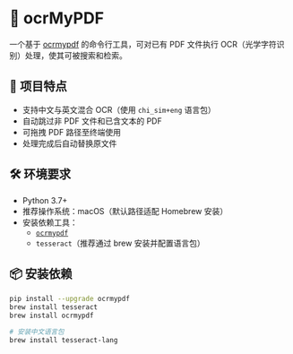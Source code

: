 # 🧾 ocrMyPDF

一个基于 [ocrmypdf](https://github.com/ocrmypdf/OCRmyPDF) 的命令行工具，可对已有 PDF 文件执行 OCR（光学字符识别）处理，使其可被搜索和检索。

## 📌 项目特点

- 支持中文与英文混合 OCR（使用 `chi_sim+eng` 语言包）
- 自动跳过非 PDF 文件和已含文本的 PDF
- 可拖拽 PDF 路径至终端使用
- 处理完成后自动替换原文件

## 🛠️ 环境要求

- Python 3.7+
- 推荐操作系统：macOS（默认路径适配 Homebrew 安装）
- 安装依赖工具：
  - [`ocrmypdf`](https://pypi.org/project/ocrmypdf/)
  - `tesseract`（推荐通过 brew 安装并配置语言包）

## 📦 安装依赖

```bash
pip install --upgrade ocrmypdf
brew install tesseract
brew install ocrmypdf

# 安装中文语言包
brew install tesseract-lang
